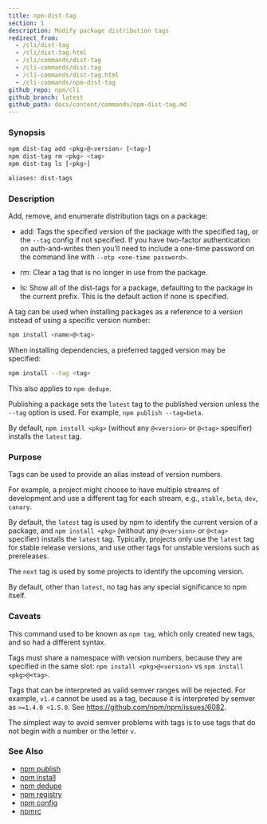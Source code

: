 ```yaml
---
title: npm-dist-tag
section: 1
description: Modify package distribution tags
redirect_from:
  - /cli/dist-tag
  - /cli/dist-tag.html
  - /cli/commands/dist-tag
  - /cli-commands/dist-tag
  - /cli-commands/dist-tag.html
  - /cli-commands/npm-dist-tag
github_repo: npm/cli
github_branch: latest
github_path: docs/content/commands/npm-dist-tag.md
---
```


### Synopsis
```bash
npm dist-tag add <pkg>@<version> [<tag>]
npm dist-tag rm <pkg> <tag>
npm dist-tag ls [<pkg>]

aliases: dist-tags
```

### Description

Add, remove, and enumerate distribution tags on a package:

* add:
  Tags the specified version of the package with the specified tag, or the
  `--tag` config if not specified. If you have two-factor authentication on
  auth-and-writes then you’ll need to include a one-time password on the
  command line with `--otp <one-time password>`.

* rm:
  Clear a tag that is no longer in use from the package.

* ls:
  Show all of the dist-tags for a package, defaulting to the package in
  the current prefix. This is the default action if none is specified.

A tag can be used when installing packages as a reference to a version instead
of using a specific version number:

```bash
npm install <name>@<tag>
```

When installing dependencies, a preferred tagged version may be specified:

```bash
npm install --tag <tag>
```

This also applies to `npm dedupe`.

Publishing a package sets the `latest` tag to the published version unless the
`--tag` option is used. For example, `npm publish --tag=beta`.

By default, `npm install <pkg>` (without any `@<version>` or `@<tag>`
specifier) installs the `latest` tag.

### Purpose

Tags can be used to provide an alias instead of version numbers.

For example, a project might choose to have multiple streams of development
and use a different tag for each stream,
e.g., `stable`, `beta`, `dev`, `canary`.

By default, the `latest` tag is used by npm to identify the current version of
a package, and `npm install <pkg>` (without any `@<version>` or `@<tag>`
specifier) installs the `latest` tag. Typically, projects only use the `latest`
tag for stable release versions, and use other tags for unstable versions such
as prereleases.

The `next` tag is used by some projects to identify the upcoming version.

By default, other than `latest`, no tag has any special significance to npm
itself.

### Caveats

This command used to be known as `npm tag`, which only created new tags, and so
had a different syntax.

Tags must share a namespace with version numbers, because they are specified in
the same slot: `npm install <pkg>@<version>` vs `npm install <pkg>@<tag>`.

Tags that can be interpreted as valid semver ranges will be rejected. For
example, `v1.4` cannot be used as a tag, because it is interpreted by semver as
`>=1.4.0 <1.5.0`.  See <https://github.com/npm/npm/issues/6082>.

The simplest way to avoid semver problems with tags is to use tags that do not
begin with a number or the letter `v`.

### See Also

* [npm publish](/cli/v6/commands/npm-publish)
* [npm install](/cli/v6/commands/npm-install)
* [npm dedupe](/cli/v6/commands/npm-dedupe)
* [npm registry](/cli/v6/using-npm/registry)
* [npm config](/cli/v6/commands/npm-config)
* [npmrc](/cli/v6/configuring-npm/npmrc)
